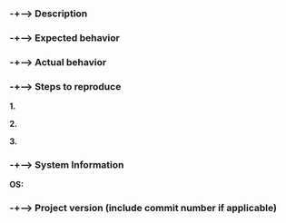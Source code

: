 ### -+--> Description



### -+--> Expected behavior



### -+--> Actual behavior



### -+--> Steps to reproduce

**1.**

**2.**

**3.**

### -+--> System Information

**OS:**

### -+--> Project version (include commit number if applicable)

